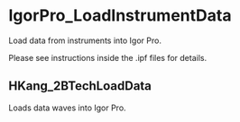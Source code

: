 # IgorPro_LoadInstrumentData
Load data from instruments into Igor Pro.

Please see instructions inside the .ipf files for details. 

## HKang_2BTechLoadData

Loads data waves into Igor Pro.

